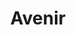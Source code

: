---
layout: women
meta: See-Thru 3/4 Sleeve
avail: In-Stock
details: Mesh
material: 20% Polyster 80% Cotton
size: Fits Large
measure: L 30" W 21"
feature: A long black 3/4 sleeve tee with a long deep neck, as well as mesh sleeves and bottom mesh inserts.  
cost: $40.00
title: Avenir
image: plain-7.jpg
category: plain
---